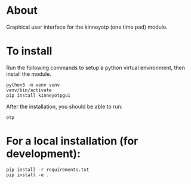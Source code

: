 # About
Graphical user interface for the kinneyotp (one time pad) module.

# To install

Run the following commands to setup a python virtual environment, then install the module.

```
python3 -m venv venv
venv/bin/activate
pip install kinneyotpgui
```

After the installation, you should be able to run:

```
otp
```

# For a local installation (for development):
```
pip install -r requirements.txt
pip install -e .
```
